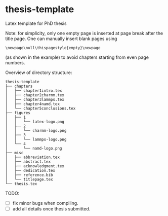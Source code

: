 # thesis-template
Latex template for PhD thesis

Note: for simplicity, only one empty page is inserted at page break after the title page. One can manually insert blank pages using 
```
\newpage\null\thispagestyle{empty}\newpage
``` 
(as shown in the example) to avoid chapters starting from even page numbers.

Overview of directory structure:
```
thesis-template
├── chapters
│   ├── chapter1intro.tex
│   ├── chapter2charmm.tex
│   ├── chapter3lammps.tex
│   ├── chapter4namd.tex
│   └── chapter5conclusions.tex
├── figures
│   ├── 1
│   │   └── latex-logo.png
│   ├── 2
│   │   └── charmm-logo.png
│   ├── 3
│   │   └── lammps-logo.png
│   └── 4
│       └── namd-logo.png
├── misc
│   ├── abbreviation.tex
│   ├── abstract.tex
│   ├── acknowledgment.tex
│   ├── dedication.tex
│   ├── reference.bib
│   └── titlepage.tex
└── thesis.tex
```

TODO:
- [ ] fix minor bugs when compiling.
- [ ] add all details once thesis submitted.